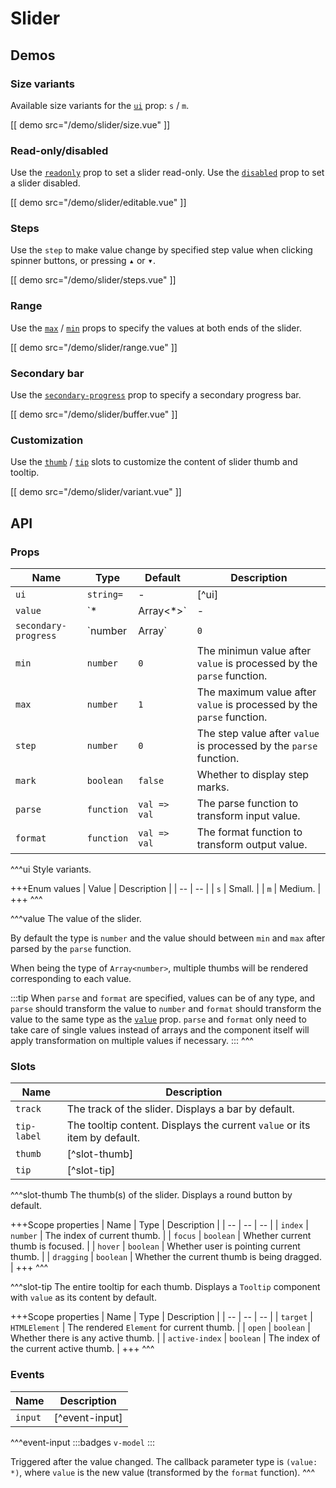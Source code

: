 # Slider

## Demos

### Size variants

Available size variants for the [`ui`](#props-ui) prop: `s` / `m`.

[[ demo src="/demo/slider/size.vue" ]]

### Read-only/disabled

Use the [`readonly`](#props-readonly) prop to set a slider read-only. Use the [`disabled`](#props-disabled) prop to set a slider disabled.

[[ demo src="/demo/slider/editable.vue" ]]

### Steps

Use the `step` to make value change by specified step value when clicking spinner buttons, or pressing <kbd>▴</kbd> or <kbd>▾</kbd>.

[[ demo src="/demo/slider/steps.vue" ]]

### Range

Use the [`max`](#props-max) / [`min`](#props-min) props to specify the values at both ends of the slider.

[[ demo src="/demo/slider/range.vue" ]]

### Secondary bar

Use the [`secondary-progress`](#props-secondary-progress) prop to specify a secondary progress bar.

[[ demo src="/demo/slider/buffer.vue" ]]

### Customization

Use the [`thumb`](#slots-thumb) / [`tip`](#slots-tip) slots to customize the content of slider thumb and tooltip.

[[ demo src="/demo/slider/variant.vue" ]]

## API

### Props

| Name | Type | Default | Description |
| -- | -- | -- | -- |
| ``ui`` | `string=` | - | [^ui] |
| ``value`` | `*|Array<*>` | - | [^value] |
| ``secondary-progress`` | `number | Array<number>` | `0` | Secondary progress value. |
| ``min`` | `number` | `0` | The minimun value after `value` is processed by the `parse` function. |
| ``max`` | `number` | `1` | The maximum value after `value` is processed by the `parse` function. |
| ``step`` | `number` | `0` | The step value  after `value` is processed by the `parse` function. |
| ``mark`` | `boolean` | `false` | Whether to display step marks. |
| ``parse`` | `function` | `val => val` | The parse function to transform input value. |
| ``format`` | `function` | `val => val` | The format function to transform output value. |

^^^ui
Style variants.

+++Enum values
| Value | Description |
| -- | -- |
| `s` | Small. |
| `m` | Medium. |
+++
^^^

^^^value
The value of the slider.

By default the type is `number` and the value should between `min` and `max` after parsed by the `parse` function.

When being the type of `Array<number>`, multiple thumbs will be rendered corresponding to each value.

:::tip
When `parse` and `format` are specified, values can be of any type, and `parse` should transform the value to `number` and `format` should transform the value to the same type as the [`value`](#props-value) prop. `parse` and `format` only need to take care of single values instead of arrays and the component itself will apply transformation on multiple values if necessary.
:::
^^^

### Slots

| Name | Description |
| -- | -- |
| ``track`` | The track of the slider. Displays a bar by default. |
| ``tip-label`` | The tooltip content. Displays the current `value` or its item by default. |
| ``thumb`` | [^slot-thumb] |
| ``tip`` | [^slot-tip] |

^^^slot-thumb
The thumb(s) of the slider. Displays a round button by default.

+++Scope properties
| Name | Type | Description |
| -- | -- | -- |
| `index` | `number` | The index of current thumb. |
| `focus` | `boolean` | Whether current thumb is focused. |
| `hover` | `boolean` | Whether user is pointing current thumb. |
| `dragging` | `boolean` | Whether the current thumb is being dragged. |
+++
^^^

^^^slot-tip
The entire tooltip for each thumb. Displays a `Tooltip` component with `value` as its content by default.

+++Scope properties
| Name | Type | Description |
| -- | -- | -- |
| `target` | `HTMLElement` | The rendered `Element` for current thumb. |
| `open` | `boolean` | Whether there is any active thumb. |
| `active-index` | `boolean` | The index of the current active thumb. |
+++
^^^

### Events

| Name | Description |
| -- | -- |
| ``input`` | [^event-input] |

^^^event-input
:::badges
`v-model`
:::

Triggered after the value changed. The callback parameter type is `(value: *)`, where `value` is the new value (transformed by the `format` function).
^^^
